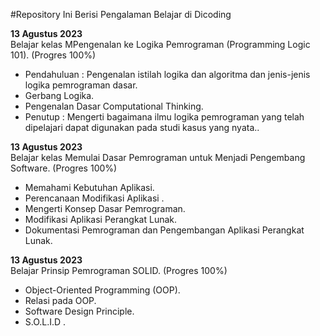 #Repository Ini Berisi Pengalaman Belajar di Dicoding

**13 Agustus 2023**  
Belajar kelas MPengenalan ke Logika Pemrograman (Programming Logic 101). (Progres 100%)
  * Pendahuluan : Pengenalan istilah logika dan algoritma dan jenis-jenis logika pemrograman dasar.
  * Gerbang Logika.
  * Pengenalan Dasar Computational Thinking.
  * Penutup : Mengerti bagaimana ilmu logika pemrograman yang telah dipelajari dapat digunakan pada studi kasus yang nyata..

**13 Agustus 2023**  
Belajar kelas Memulai Dasar Pemrograman untuk Menjadi Pengembang Software. (Progres 100%)
  * Memahami Kebutuhan Aplikasi.
  * Perencanaan Modifikasi Aplikasi .
  * Mengerti Konsep Dasar Pemrograman.
  * Modifikasi Aplikasi Perangkat Lunak.
  * Dokumentasi Pemrograman dan Pengembangan Aplikasi Perangkat Lunak.


**13 Agustus 2023**  
Belajar Prinsip Pemrograman SOLID. (Progres 100%)
  * Object-Oriented Programming (OOP).
  * Relasi pada OOP. 
  * Software Design Principle. 
  * S.O.L.I.D .
